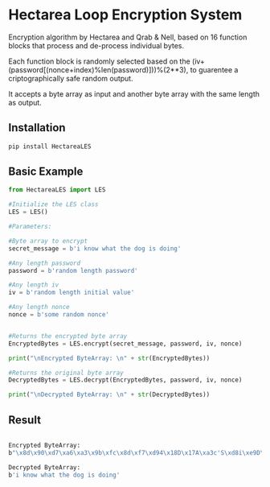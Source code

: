 
# Hectarea Loop Encryption System



Encryption algorithm by Hectarea and Qrab & Nell, based on 16 function blocks that process and de-process individual bytes.

Each function block is randomly selected based on the (iv+(password[(nonce+index)%len(password)]))%(2**3), to guarentee a 
criptographically safe random output.

It accepts a byte array as input and another byte array with the same length as output.


## Installation

```bash
pip install HectareaLES  
```

## Basic Example
```python
from HectareaLES import LES

#Initialize the LES class
LES = LES()

#Parameters:

#Byte array to encrypt
secret_message = b'i know what the dog is doing'

#Any length password
password = b'random length password'

#Any length iv
iv = b'random length initial value'

#Any length nonce
nonce = b'some random nonce'


#Returns the encrypted byte array
EncryptedBytes = LES.encrypt(secret_message, password, iv, nonce)

print("\nEncrypted ByteArray: \n" + str(EncryptedBytes))

#Returns the original byte array
DecryptedBytes = LES.decrypt(EncryptedBytes, password, iv, nonce)

print("\nDecrypted ByteArray: \n" + str(DecryptedBytes))
```

## Result

```bash

Encrypted ByteArray:
b"\x8d\x90\xd7\xa6\xa3\x9b\xfc\x8d\xf7\xd94\x18D\x17A\xa3c'S\xd8i\xe9D\xd4\xdb\xa1\xa2\x8b"

Decrypted ByteArray:
b'i know what the dog is doing'

```
